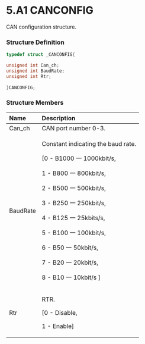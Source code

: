 # 5.A1 CANCONFIG

CAN configuration structure.

### Structure Definition <a id="structure-definition"></a>

```c
typedef struct _CANCONFIG{

unsigned int Can_ch;
unsigned int BaudRate;
unsigned int Rtr;
	
}CANCONFIG;
```

### Structure Members <a id="structure-members"></a>

<table>
  <thead>
    <tr>
      <th style="text-align:left">Name</th>
      <th style="text-align:left">Description</th>
    </tr>
  </thead>
  <tbody>
    <tr>
      <td style="text-align:left">Can_ch</td>
      <td style="text-align:left">CAN port number 0-3.</td>
    </tr>
    <tr>
      <td style="text-align:left">BaudRate</td>
      <td style="text-align:left">
        <p>Constant indicating the baud rate.</p>
        <p>[0 - B1000 &#x4E00; 1000kbit/s,</p>
        <p>1 - B800 &#x4E00; 800kbit/s,</p>
        <p>2 - B500 &#x4E00; 500kbit/s,</p>
        <p>3 - B250 &#x4E00; 250kbit/s,</p>
        <p>4 - B125 &#x4E00; 25kbits/s,</p>
        <p>5 - B100 &#x4E00; 100kbit/s,</p>
        <p>6 - B50 &#x4E00; 50kbit/s,</p>
        <p>7 - B20 &#x4E00; 20kbit/s,</p>
        <p>8 - B10 &#x4E00; 10kbit/s ]</p>
      </td>
    </tr>
    <tr>
      <td style="text-align:left">Rtr</td>
      <td style="text-align:left">
        <p>RTR.</p>
        <p>[0 - Disable,</p>
        <p>1 - Enable]</p>
      </td>
    </tr>
  </tbody>
</table>

